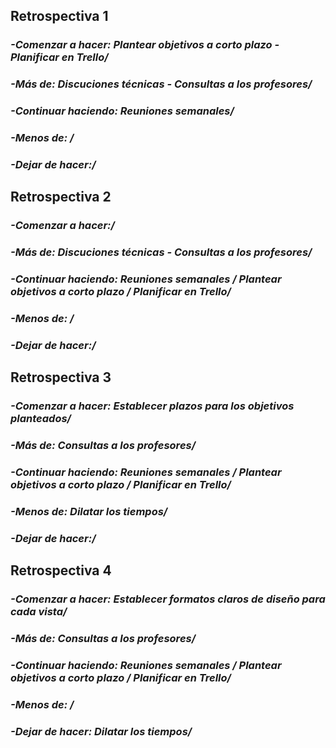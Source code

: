 ## __Retrospectiva 1__
### _-Comenzar a hacer: Plantear objetivos a corto plazo - Planificar en Trello/_
### _-Más de: Discuciones técnicas - Consultas a los profesores/_
### _-Continuar haciendo: Reuniones semanales/_
### _-Menos de: /_
### _-Dejar de hacer:/_

## __Retrospectiva 2__
### _-Comenzar a hacer:/_
### _-Más de: Discuciones técnicas - Consultas a los profesores/_
### _-Continuar haciendo: Reuniones semanales / Plantear objetivos a corto plazo / Planificar en Trello/_ 
### _-Menos de: /_
### _-Dejar de hacer:/_

## __Retrospectiva 3__
### _-Comenzar a hacer: Establecer plazos para los objetivos planteados/_
### _-Más de: Consultas a los profesores/_
### _-Continuar haciendo: Reuniones semanales / Plantear objetivos a corto plazo / Planificar en Trello/_ 
### _-Menos de: Dilatar los tiempos/_
### _-Dejar de hacer:/_

## __Retrospectiva 4__
### _-Comenzar a hacer: Establecer formatos claros de diseño para cada vista/_
### _-Más de: Consultas a los profesores/_
### _-Continuar haciendo: Reuniones semanales / Plantear objetivos a corto plazo / Planificar en Trello/_ 
### _-Menos de: /_
### _-Dejar de hacer: Dilatar los tiempos/_